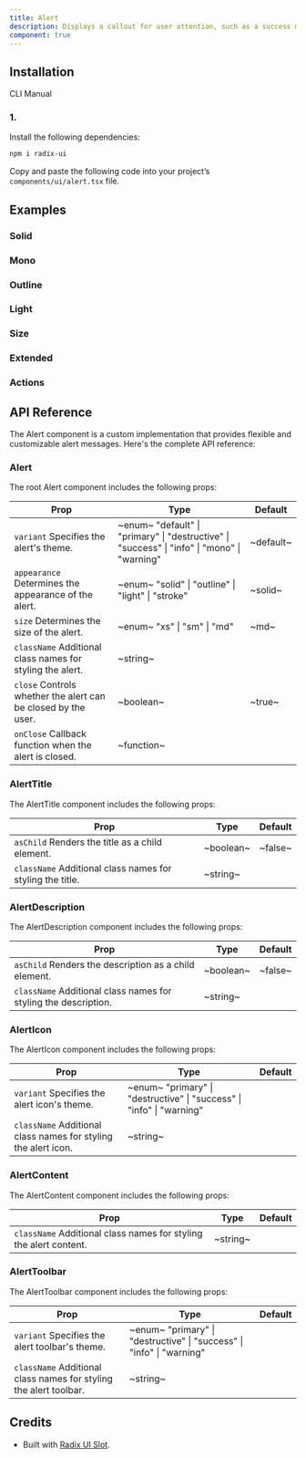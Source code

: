 ```yaml
---
title: Alert
description: Displays a callout for user attention, such as a success message, warning, or error.
component: true
---
```


## Installation

  CLI
  Manual

### 1. 
Install the following dependencies:

```bash
npm i radix-ui
```

Copy and paste the following code into your project’s `components/ui/alert.tsx` file.

## Examples

### Solid

### Mono

### Outline

### Light

### Size

### Extended

### Actions

## API Reference

The Alert component is a custom implementation that provides flexible and customizable alert messages. Here's the complete API reference:

### Alert

The root Alert component includes the following props:

| **Prop**                                                                                 | **Type**                                                                                                                  | **Default** |
| ---------------------------------------------------------------------------------------- | ------------------------------------------------------------------------------------------------------------------------- | ----------- |
| `variant` Specifies the alert's theme.                        | ~enum~  "default" \| "primary" \| "destructive" \| "success" \| "info" \| "mono" \| "warning"  | ~default~   |
| `appearance` Determines the appearance of the alert.          | ~enum~  "solid" \| "outline" \| "light" \| "stroke"                                            | ~solid~     |
| `size` Determines the size of the alert.                      | ~enum~  "xs" \| "sm" \| "md"                                                                   | ~md~        |
| `className` Additional class names for styling the alert.     | ~string~                                                                                                                  |        |
| `close` Controls whether the alert can be closed by the user. | ~boolean~                                                                                                                 | ~true~      |
| `onClose` Callback function when the alert is closed.         | ~function~                                                                                                                |        |

### AlertTitle

The AlertTitle component includes the following props:

| **Prop**                                                                             | **Type**  | **Default** |
| ------------------------------------------------------------------------------------ | --------- | ----------- |
| `asChild` Renders the title as a child element.           | ~boolean~ | ~false~     |
| `className` Additional class names for styling the title. | ~string~  |        |

### AlertDescription

The AlertDescription component includes the following props:

| **Prop**                                                                                   | **Type**  | **Default** |
| ------------------------------------------------------------------------------------------ | --------- | ----------- |
| `asChild` Renders the description as a child element.           | ~boolean~ | ~false~     |
| `className` Additional class names for styling the description. | ~string~  |        |

### AlertIcon

The AlertIcon component includes the following props:

| **Prop**                                                                                  | **Type**                                                                                           | **Default** |
| ----------------------------------------------------------------------------------------- | -------------------------------------------------------------------------------------------------- | ----------- |
| `variant` Specifies the alert icon's theme.                    | ~enum~  "primary" \| "destructive" \| "success" \| "info" \| "warning"  |        |
| `className` Additional class names for styling the alert icon. | ~string~                                                                                           |        |

### AlertContent

The AlertContent component includes the following props:

| **Prop**                                                                                     | **Type** | **Default** |
| -------------------------------------------------------------------------------------------- | -------- | ----------- |
| `className` Additional class names for styling the alert content. | ~string~ |        |

### AlertToolbar

The AlertToolbar component includes the following props:

| **Prop**                                                                                     | **Type**                                                                                           | **Default** |
| -------------------------------------------------------------------------------------------- | -------------------------------------------------------------------------------------------------- | ----------- |
| `variant` Specifies the alert toolbar's theme.                    | ~enum~  "primary" \| "destructive" \| "success" \| "info" \| "warning"  |        |
| `className` Additional class names for styling the alert toolbar. | ~string~                                                                                           |        |

## Credits

- Built with [Radix UI Slot](https://www.radix-ui.com/primitives/docs/utilities/slot).